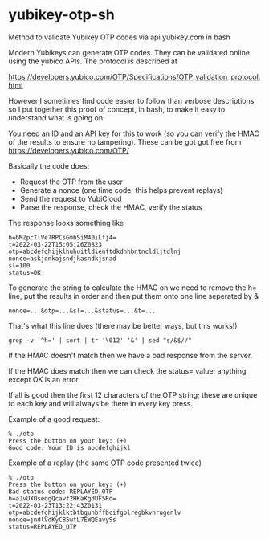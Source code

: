 # yubikey-otp-sh
Method to validate Yubikey OTP codes via api.yubikey.com in bash

Modern Yubikeys can generate OTP codes.  They can be validated online
using the yubico APIs.  The protocol is described at 

  https://developers.yubico.com/OTP/Specifications/OTP_validation_protocol.html

However I sometimes find code easier to follow than verbose descriptions,
so I put together this proof of concept, in bash, to make it easy to
understand what is going on.

You need an ID and an API key for this to work (so you can verify the
HMAC of the results to ensure no tampering).  These can be got got free
from https://developers.yubico.com/OTP/

Basically the code does:

* Request the OTP from the user
* Generate a nonce (one time code; this helps prevent replays)
* Send the request to YubiCloud
* Parse the response, check the HMAC, verify the status

The response looks something like

    h=bMZpcTlVe7RPCsGmbSiM40iLfj4=
    t=2022-03-22T15:05:26Z0823
    otp=abcdefghijklhuhuitldienftdkdhhbntncldljtdlnj
    nonce=askjdnkajsndjkasndkjsnad
    sl=100
    status=OK

To generate the string to calculate the HMAC on we need to remove the h=
line, put the results in order and then put them onto one line seperated
by &

    nonce=...&otp=...&sl=...&status=...&t=...

That's what this line does (there may be better ways, but this works!)

    grep -v '^h=' | sort | tr '\012' '&' | sed "s/&$//"

If the HMAC doesn't match then we have a bad response from the server.

If the HMAC does match then we can check the status= value; anything except OK
is an error.

If all is good then the first 12 characters of the OTP string; these are
unique to each key and will always be there in every key press.

Example of a good request:

    % ./otp
    Press the button on your key: (+)
    Good code. Your ID is abcdefghijkl

Example of a replay (the same OTP code presented twice)

    % ./otp
    Press the button on your key: (+)
    Bad status code: REPLAYED_OTP
    h=aJvUXOsedgQcavf2HKaKgdUF5Ro=
    t=2022-03-23T13:22:43Z0131
    otp=abcdefghijklktbtbguhbffbcifgblregbkvhrugenlv
    nonce=jndlVdKyC85wfL7EWQEavySs
    status=REPLAYED_OTP

